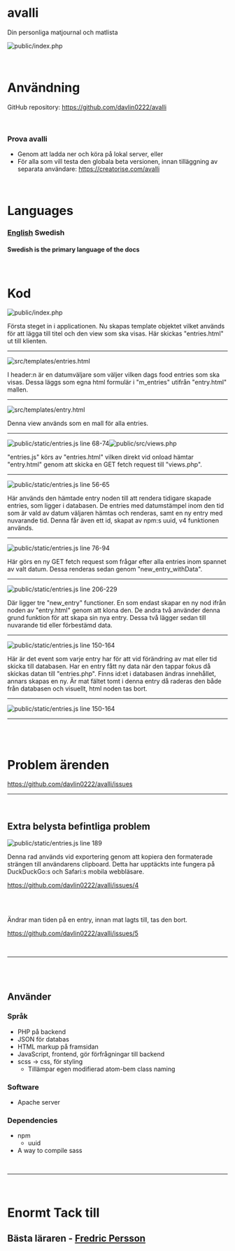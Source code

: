 avalli
=

Din personliga matjournal och matlista
<br>

![public/index.php](../screenshots/application/entries-example.png)

<br>

# Användning

GitHub repository: https://github.com/davlin0222/avalli

<br>

### Prova avalli

- Genom att ladda ner och köra på lokal server, eller
- För alla som vill testa den globala beta versionen, innan tilläggning av separata användare:  https://creatorise.com/avalli

<br>

# Languages

### [English](../../README.md) Swedish
#### Swedish is the primary language of the docs

<br>

# Kod

![public/index.php](../screenshots/code/public-index.php.png)

Första steget in i applicationen. Nu skapas template objektet
vilket används för att lägga till titel och den view som ska
visas. Här skickas "entries.html" ut till klienten. 
<br>

---

![src/templates/entries.html](../screenshots/code/src-templates-entries.html.png)

I header:n är en datumväljare som väljer vilken dags food entries som ska visas. Dessa läggs som egna html formulär i "m_entries" utifrån "entry.html" mallen. 
<br>

---

![src/templates/entry.html](../screenshots/code/src-templates-entry.html.png)

Denna view används som en mall för alla entries. 
<br>

---
![public/static/entries.js line 68-74](../screenshots/code/public-static-entries.js-68-74.png)![public/src/views.php](../screenshots/code/public-src-views.php.png)

"entries.js" körs av "entries.html" vilken direkt vid onload hämtar "entry.html" genom att skicka en GET fetch request till "views.php". 
<br>

---
![public/static/entries.js line 56-65](../screenshots/code/public-static-entries.js-56-65.png)

Här används den hämtade entry noden till att rendera tidigare skapade entries, som ligger i databasen. De entries med datumstämpel inom den tid som är vald av datum väljaren hämtas och renderas, samt en ny entry med nuvarande tid. Denna får även ett id, skapat av npm:s uuid, v4 funktionen används. 
<br>

---
![public/static/entries.js line 76-94](../screenshots/code/public-static-entries.js-76-94.png)

Här görs en ny GET fetch request som frågar efter alla entries inom spannet av valt datum. Dessa renderas sedan genom "new_entry_withData". 
<br>

---

![public/static/entries.js line 206-229](../screenshots/code/public-static-entries.js-206-229.png)

Där ligger tre "new_entry" functioner. En som endast skapar en ny nod ifrån noden av "entry.html" genom att klona den. De andra två  använder denna grund funktion för att skapa sin nya entry. Dessa två lägger sedan till nuvarande tid eller förbestämd data. 
<br>

---

![public/static/entries.js line 150-164](../screenshots/code/public-static-entries.js-150-164.png)

Här är det event som varje entry har för att vid förändring av mat eller tid skicka till databasen. Har en entry fått ny data när den tappar fokus då skickas datan till "entries.php". Finns id:et i databasen ändras innehållet, annars skapas en ny. Är mat fältet tomt i denna entry då raderas den både från databasen och visuellt, html noden tas bort. 
<br>

---

![public/static/entries.js line 150-164](../screenshots/code/public-static-entries.js-150-164.png)

---
<br><br>

# Problem ärenden
https://github.com/davlin0222/avalli/issues

---

<br>

## Extra belysta befintliga problem

![public/static/entries.js line 189](../screenshots/code/public-static-entries.js-189.png)

Denna rad används vid exportering genom att kopiera den formaterade strängen till användarens clipboard. Detta har upptäckts inte fungera på DuckDuckGo:s och Safari:s mobila webbläsare. 

https://github.com/davlin0222/avalli/issues/4

<br><br>

Ändrar man tiden på en entry, innan mat lagts till, tas den bort. 

https://github.com/davlin0222/avalli/issues/5

<br>

---

<br><br>

## Använder
### Språk

- PHP på backend
- JSON för databas
- HTML markup på framsidan
- JavaScript, frontend, gör förfrågningar till backend
- scss -> css, för styling
  - Tillämpar egen modifierad atom-bem class naming

### Software
- Apache server

### Dependencies
- npm
  - uuid
- A way to compile sass

<br>

---

<br>

# Enormt Tack till
## Bästa läraren - [Fredric Persson](https://github.com/freddeP)
